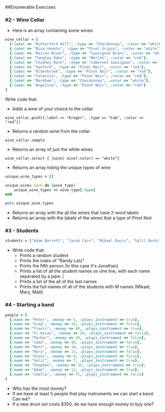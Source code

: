 ##Enumerable Exercises

### #2 - Wine Cellar

- Here is an array containing some wines:

```ruby
wine_cellar = [
  {:label => "Rutherford Hill", :type => "Chardonnay", :color => "white"},
  {:label => "Nina Veneto", :type => "Pinot Grigio", :color => "white"},
  {:label => "Wairau River", :type => "Sauvignon Blanc", :color => "white"},
  {:label => "Tangley Oaks", :type => "Merlot", :color => "red"},
  {:label => "Chimney Rock", :type => "Cabernet Sauvignon", :color => "red"},
  {:label => "Sanford", :type => "Pinot Noir", :color => "red"},
  {:label => "Alderbrook", :type => "Pinot Noir", :color => "red"},
  {:label => "Colavita", :type => "Pinot Noir", :color => "red"},
  {:label => "Markham", :type => "Chardonnay", :color => "white"},
  {:label => "Angeline", :type => "Pinot Noir", :color => "red"}
]
```

Write code that:
  
  - Adds a wine of your choice to the cellar

`wine_cellar.push({:label => "Kroger", :type => "Cab", :color => "red"})`

  - Returns a random wine from the cellar

`wine_cellar.sample`

  - Returns an array of just the white wines

`wine_cellar.select { |wine| wine[:color] == "white"}`

  - Returns an array listing the unique types of wine
  
```ruby
unique_wine_types = []

unique_wines.each do |wine_type|
	unique_wine_types << wine_type[:type]	
end

puts unique_wine_types
```
  - Returns an array with the all the wines that have 2-word labels
  - Returns an array with the labels of the wines that a type of Pinot Noir



### #3 - Students

```ruby
students = ["Adam Barrett", "Jacob Cain", "Mikael Davis", "Salil Doshi", "Jonathan Eva", "Elaine Fang", "Parker Hart", "Richard Hessler", "Mary Hipp", "Inhak Kim", "Yi-Hsiao Liu", "Randy Latz", "Alexi Phillipson", "Matt Rundo", "Gabe Snyder", "Stephen Stanwood", "Joella Straley", "Brett Wallace", "Thomas Weaver"]
```

- Write code that:
  - Prints a random student
  - Prints the index of "Randy Latz"
  - Prints the fifth person (In this case it's Jonathan)
  - Prints a list of all the student names on one line, with each name separated by a pipe: |
  - Prints a list of the all of the last names
  - Prints the full names of all of the students with M names (Mikael, Mary, Matt)


### #4 - Starting a band

```ruby
people = [
  {:name => "Peter", :money => 5, :plays_instrument => true},
  {:name => "Greg", :money => 10, :plays_instrument => false},
  {:name => "Travis", :money => 80, :plays_instrument => true},
  {:name => "Yi-Hsiao", :money => 20, :plays_instrument => false},
  {:name => "Parker", :money => 20, :plays_instrument => false},
  {:name => "Jake", :money => 90, :plays_instrument => false},
  {:name => "Matt", :money => 10, :plays_instrument => true},
  {:name => "Mary", :money => 15, :plays_instrument => false},
  {:name => "Alexi", :money => 8, :plays_instrument => false},
  {:name => "Salil", :money => 7, :plays_instrument => true},
  {:name => "Stephen", :money => 35, :plays_instrument => true},
  {:name => "Adam", :money => 12, :plays_instrument => true},
  {:name => "Joella", :money => 75, :plays_instrument => false}
]
```

* Who has the most money?
* If we have at least 5 people that play instruments we can start a band. Can we?
* If a new drum set costs $350, do we have enough money to buy one?
